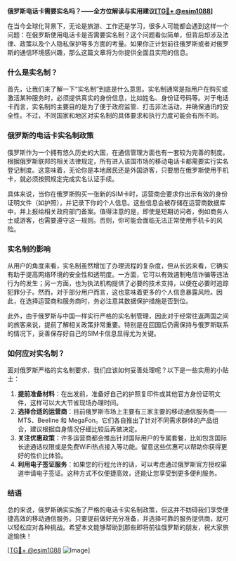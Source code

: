 **俄罗斯电话卡需要实名吗？——全方位解读与实用建议[[TG💪+ @esim1088](https://t.me/s/esim1088)]**

在当今全球化背景下，无论是旅游、工作还是学习，很多人可能都会遇到这样一个问题：在俄罗斯使用电话卡是否需要实名制？这个问题看似简单，但背后却涉及法律、政策以及个人隐私保护等多方面的考量。如果你正计划前往俄罗斯或者对俄罗斯的通信环境感兴趣，那么这篇文章将为你提供全面且实用的信息。

### 什么是实名制？

首先，让我们来了解一下“实名制”到底是什么意思。实名制通常是指用户在购买或激活某种服务时，必须提供真实的身份信息，比如姓名、身份证号码等。对于电话卡而言，实名制的主要目的是为了便于政府监管、打击非法活动，并确保通讯的安全性。不过，不同国家和地区对实名制的具体要求和执行力度可能会有所不同。

### 俄罗斯的电话卡实名制政策

俄罗斯作为一个拥有悠久历史的大国，在通信管理方面也有一套较为完善的制度。根据俄罗斯联邦的相关法律规定，所有进入该国市场的移动电话卡都需要实行实名登记制度。这意味着，无论你是本地居民还是外国游客，只要想在俄罗斯使用手机卡，就必须按照规定完成实名认证手续。

具体来说，当你在俄罗斯购买一张新的SIM卡时，运营商会要求你出示有效的身份证明文件（如护照），并记录下你的个人信息。这些信息会被存储在运营商数据库中，并上报给相关政府部门备案。值得注意的是，即使是短期访问者，例如商务人士或游客，也需要遵守这一规则。否则，你可能会面临无法正常使用手机卡的风险。

### 实名制的影响

从用户的角度来看，实名制虽然增加了办理流程的复杂度，但从长远来看，它确实有助于提高网络环境的安全性和透明度。一方面，它可以有效遏制电信诈骗等违法行为的发生；另一方面，也为执法机构提供了必要的技术支持，以便在必要时追踪犯罪分子。然而，对于部分用户而言，这也意味着更多的个人信息暴露风险。因此，在选择运营商和服务商时，务必注意其数据保护措施是否到位。

此外，由于俄罗斯与中国一样实行严格的实名制管理，因此对于经常往返两国之间的旅客来说，提前了解相关政策非常重要。特别是在回国后仍需保持与俄罗斯联系的情况下，妥善保存好自己的SIM卡信息显得尤为关键。

### 如何应对实名制？

面对俄罗斯严格的实名制要求，我们应该如何妥善处理呢？以下是一些实用的小贴士：

1. **提前准备材料**：在出发前，准备好自己的护照复印件或其他官方身份证明文件，这样可以大大节省现场办理时间。
2. **选择合适的运营商**：目前俄罗斯市场上主要有三家主要的移动通信服务商——MTS、Beeline 和 MegaFon。它们各自推出了针对不同需求群体的产品组合，建议根据自身情况仔细比较后再做决定。
3. **关注优惠政策**：许多运营商都会推出针对国际用户的专属套餐，比如包含国际长途通话权限或是免费WiFi热点接入等功能。留意这些优惠可以帮助你获得更好的性价比体验。
4. **利用电子签证服务**：如果您的行程允许的话，可以考虑通过俄罗斯官方授权渠道申请电子签证。这种方式不仅便捷高效，还能让您享受到更多便利服务。

### 结语

总的来说，俄罗斯确实实施了严格的电话卡实名制政策，但这并不妨碍我们享受便捷高效的移动通信服务。只要提前做好充分准备，并选择可靠的服务提供商，就可以轻松应对各种挑战。希望本文能够帮助到那些即将前往俄罗斯的朋友，祝大家旅途愉快！

[[TG💪+ @esim1088](https://t.me/s/esim1088) ![Image](https://i.postimg.cc/4NQfJmqS/Snipaste-2025-05-13-00-14-12.png)]